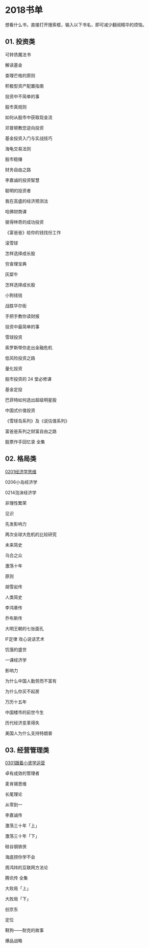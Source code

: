 # 2018书单

想看什么书，直接打开搜索框，输入以下书名，即可减少翻阅精华的烦恼。

 
## 01. 投资类

可转债魔法书

解读基金

查理芒格的原则

积极型资产配置指南

投资中不简单的事

股市真规则

如何从股市中获取现金流

邓普顿教您逆向投资
 
基金投资入门与实战技巧

海龟交易法则

股市稳赚

财务自由之路

李嘉诚的投资智慧

聪明的投资者

我在高盛的经济预测法

哈佛财商课

彼得林奇的成功投资

《富爸爸》给你的钱找份工作

滚雪球

怎样选择成长股

穷查理宝典

灰犀牛

怎样选择成长股

小狗钱钱

战胜华尔街

手把手教你读财报

投资中最简单的事
 
雪球投资

索罗斯带你走出金融危机

低风险投资之路

量化投资

股市投资的 24 堂必修课

基金定投

巴菲特如何选出超级明星股

中国式价值投资

《雪球岛系列》及《说估值系列》

富爸爸系列之财富自由之路

股票作手回忆录 全集

 
## 02. 格局类

[0201经济学思维](https://github.com/dalong0514/selfstudy/blob/master/%E7%9F%A5%E8%AF%86%E6%98%9F%E7%90%83/%E8%80%81%E9%BD%90%E7%9A%84%E8%AF%BB%E4%B9%A6%E5%9C%88/20180201%E7%BB%8F%E6%B5%8E%E5%AD%A6%E6%80%9D%E7%BB%B4.md)

0206小岛经济学

0214泡沫经济学 

非理性繁荣

见识

先发影响力

两次全球大危机的比较研究

未来简史

乌合之众

激荡十年

原则

胡雪岩传

人类简史

李鸿章传

乔布斯传

大明王朝的七张面孔

IF定律 攻心说话艺术

饥饿的盛世

一课经济学

影响力

为什么中国人勤劳而不富有

为什么你买不起房

万历十五年

中国楼市的前世今生

历代经济变革得失


美国人为什么支持特朗普


 
## 03. 经营管理类
 
[0301跟着小贤学运营](https://github.com/dalong0514/selfstudy/blob/master/%E7%9F%A5%E8%AF%86%E6%98%9F%E7%90%83/%E8%80%81%E9%BD%90%E7%9A%84%E8%AF%BB%E4%B9%A6%E5%9C%88/20180301%E8%B7%9F%E7%9D%80%E5%B0%8F%E8%B4%A4%E5%AD%A6%E8%BF%90%E8%90%A5.md)

卓有成效的管理者

麦肯锡思维

长尾理论

从零到一

李嘉诚传

激荡三十年「上」

激荡三十年「下」

硅谷钢铁侠

海底捞你学不会

周鸿祎的互联网方法论

腾讯传 全集

大败局「上」

大败局「下」

创京东

定位

鞋狗——耐克的故事

爆品战略






